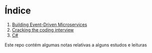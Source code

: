
# Índice
1. [Building Event-Driven Microservices](EventDrivenMicroservices/README.md)
1. [Cracking the coding interview](CrackingCodingInterview/README.md)
1. [C#](CSharp/README.md)


Este repo contém algumas notas relativas a alguns estudos e leituras